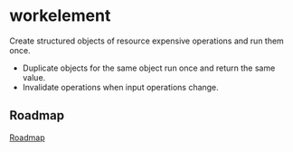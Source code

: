 # workelement

Create structured objects of resource expensive operations and run them once.

- Duplicate objects for the same object run once and return the same value.
- Invalidate operations when input operations change.

## Roadmap

[Roadmap](./docs/roadmap.md)
